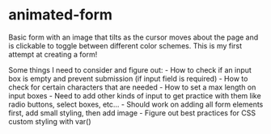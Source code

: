 # animated-form
Basic form with an image that tilts as the cursor moves about the page and is clickable to toggle between different color schemes. This is my first attempt at creating a form!




Some things I need to consider and figure out:
    - How to check if an input box is empty and prevent submission (if input field is required)
    - How to check for certain characters that are needed
    - How to set a max length on input boxes
    - Need to add other kinds of input to get practice with them like radio buttons, select boxes, etc...
    - Should work on adding all form elements first, add small styling, then add image
    - Figure out best practices for CSS custom styling with var()